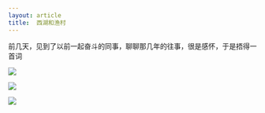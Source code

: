 ```yaml
---
layout: article
title:  西湖和渔村
---
```


前几天，见到了以前一起奋斗的同事，聊聊那几年的往事，很是感怀，于是捂得一首词

![](/images/xihushenzhen.jpeg)

![](/images/xihu.jpeg)

![](/images/shenzhen.jpeg)